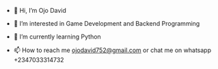 - 👋 Hi, I’m Ojo David
- 👀 I’m interested in Game Development and Backend Programming
- 🌱 I’m currently learning Python

- 📫 How to reach me ojodavid752@gmail.com or chat me on whatsapp  +2347033314732

<!---
OjoDavid14/OjoDavid14 is a ✨ special ✨ repository because its `README.md` (this file) appears on your GitHub profile.
You can click the Preview link to take a look at your changes.
--->
